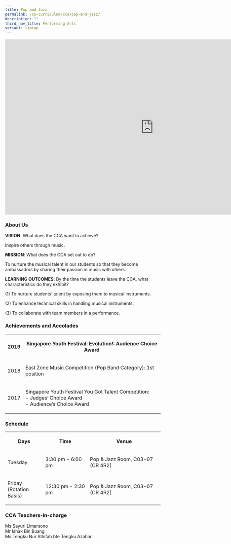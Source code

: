 ```yaml
---
title: Pop and Jazz
permalink: /co-curriculum/cca/pop-and-jazz/
description: ""
third_nav_title: Performing Arts
variant: tiptap
---
```

<div class="iframe-wrapper"><iframe height="569" width="960" allowfullscreen="true" frameborder="0" src="https://docs.google.com/presentation/d/1Ok4oqk5ojsZwK5cFiW18_or49KJVY_OE6zOx5lYaBs4/embed?start=true&amp;loop=true&amp;delayms=3000"></iframe></div><h3>About Us</h3><p><strong>VISION</strong>: What does the CCA want to achieve?&nbsp;</p><p>Inspire others through music.</p><p><strong>MISSION</strong>: What does the CCA set out to do?</p><p>To nurture the musical talent in our students so that they become ambassadors by sharing their passion in music with others.</p><p><strong>LEARNING OUTCOMES</strong>: By the time the students leave the CCA, what characteristics do they exhibit?</p><p>(1) To nurture students’ talent by exposing them to musical instruments.</p><p>(2) To enhance technical skills in handling musical instruments.</p><p>(3) To collaborate with team members in a performance.</p><h3>Achievements and Accolades</h3><table><tbody><tr><th rowspan="1" colspan="1"><p>2019</p></th><th rowspan="1" colspan="1"><p>Singapore Youth Festival: Evolution!: Audience Choice Award</p></th></tr><tr><td rowspan="1" colspan="1"><p>2018</p></td><td rowspan="1" colspan="1"><p>East Zone Music Competition (Pop Band Category): 1st position</p></td></tr><tr><td rowspan="1" colspan="1"><p>2017</p></td><td rowspan="1" colspan="1"><p>Singapore Youth Festival You Got Talent Competition:<br>- Judges’ Choice Award<br>- Audience’s Choice Award</p></td></tr></tbody></table><h3>Schedule</h3><table><tbody><tr><th rowspan="1" colspan="1"><p>Days</p></th><th rowspan="1" colspan="1"><p>Time</p></th><th rowspan="1" colspan="1"><p>Venue</p></th></tr><tr><td rowspan="1" colspan="1"><p>Tuesday</p></td><td rowspan="1" colspan="1"><p>3:30 pm - 6:00 pm</p></td><td rowspan="1" colspan="1"><p>Pop &amp; Jazz Room, C03-07 (CR 4R2)</p></td></tr><tr><td rowspan="1" colspan="1"><p>Friday<br>(Rotation Basis)</p></td><td rowspan="1" colspan="1"><p>12:30 pm - 2:30 pm</p></td><td rowspan="1" colspan="1"><p>Pop &amp; Jazz Room, C03-07 (CR 4R2)</p></td></tr></tbody></table><h3>CCA Teachers-in-charge</h3><p>Ms Sayuri Limarsono<br>Mr Ishak Bin Buang<br>Ms Tengku Nur Athifah bte Tengku Azahar</p>